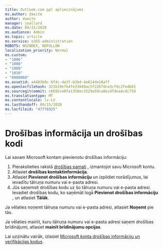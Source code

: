 ```yaml
---
title: Outlook.com ppl apliecinājumi
ms.author: daeite
author: daeite
manager: joallard
ms.date: 04/21/2020
ms.audience: Admin
ms.topic: article
ms.service: o365-administration
ROBOTS: NOINDEX, NOFOLLOW
localization_priority: Normal
ms.custom:
- "1006"
- "1008"
- "1009"
- "1010"
- "8000060"
ms.assetid: a4403b0c-6f4c-4e2f-b3bd-4e814de10aff
ms.openlocfilehash: 321b19efb4fe33049ac5f2267dce3cfdc2fedb01
ms.sourcegitcommit: c6692ce0fa1358ec3529e59ca0ecdfdea4cdc759
ms.translationtype: MT
ms.contentlocale: lv-LV
ms.lasthandoff: 09/15/2020
ms.locfileid: "47776925"
---
```

# <a name="security-info-and-security-codes"></a>Drošības informācija un drošības kodi

Lai savam Microsoft kontam pievienotu drošības informāciju:

1. Pierakstieties rakstā [drošības pamati](https://account.microsoft.com/security) , izmantojot savu Microsoft kontu.
1. Atlasiet **drošības kontaktinformācija**.
1. Atlasiet **Pievienot drošības informāciju** un izpildiet norādījumus, lai ievadītu tālruņa numuru vai e-pasta adresi.
1. Jūs saņemsit drošības kodu uz šo tālruņa numuru vai e-pasta adresi. Ievadiet drošības kodu, ko saņēmāt logā **Pievienot drošības informāciju** , un atlasiet **Tālāk**.

Ja vēlaties noņemt tālruņa numuru vai e-pasta adresi, atlasiet **Noņemt** pie tās.

Ja vēlaties mainīt, kuru tālruņa numuru vai e-pasta adresi saņem drošības brīdinājumi, atlasiet **mainīt brīdinājumu opcijas**.

Lai uzzinātu vairāk, izlasiet [Microsoft konta drošības informāciju un verifikācijas kodus](https://support.microsoft.com/help/12428/).